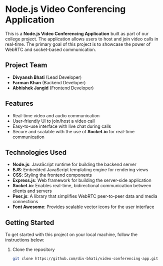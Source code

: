 # Node.js Video Conferencing Application

This is a **Node.js Video Conferencing Application** built as part of our college project. The application allows users to host and join video calls in real-time. The primary goal of this project is to showcase the power of WebRTC and socket-based communication.

## Project Team

- **Divyansh Bhati** (Lead Developer)
- **Farman Khan** (Backend Developer)
- **Abhishek Jangid** (Frontend Developer)

## Features

- Real-time video and audio communication
- User-friendly UI to join/host a video call
- Easy-to-use interface with live chat during calls
- Secure and scalable with the use of **Socket.io** for real-time communication

## Technologies Used

- **Node.js**: JavaScript runtime for building the backend server
- **EJS**: Embedded JavaScript templating engine for rendering views
- **CSS**: Styling the frontend components
- **Express.js**: Web framework for building the server-side application
- **Socket.io**: Enables real-time, bidirectional communication between clients and servers
- **Peer.js**: A library that simplifies WebRTC peer-to-peer data and media connections
- **Font Awesome**: Provides scalable vector icons for the user interface

## Getting Started

To get started with this project on your local machine, follow the instructions below:

1. Clone the repository
   ```bash
   git clone https://github.com/div-bhati/video-conferencing-app.git
